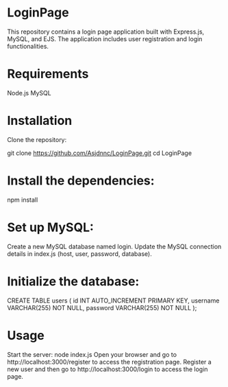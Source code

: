 # LoginPage
This repository contains a login page application built with Express.js, MySQL, and EJS. The application includes user registration and login functionalities.

# Requirements
Node.js
MySQL

# Installation
Clone the repository:

git clone https://github.com/Asjdnnc/LoginPage.git
cd LoginPage

# Install the dependencies:
npm install

# Set up MySQL:

Create a new MySQL database named login.
Update the MySQL connection details in index.js (host, user, password, database).

# Initialize the database:

 CREATE TABLE users (
    id INT AUTO_INCREMENT PRIMARY KEY,
    username VARCHAR(255) NOT NULL,
    password VARCHAR(255) NOT NULL
 );

# Usage
Start the server:
node index.js
Open your browser and go to http://localhost:3000/register to access the registration page.
Register a new user and then go to http://localhost:3000/login to access the login page.

